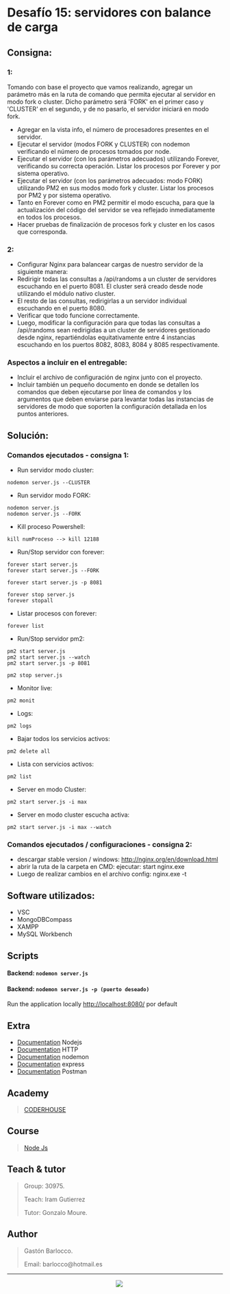 # Desafío 15: servidores con balance de carga

## Consigna:
### 1:
Tomando con base el proyecto que vamos realizando, agregar un parámetro más en la ruta de comando que permita ejecutar al servidor en modo fork o cluster. Dicho parámetro será 'FORK' en el primer caso y 'CLUSTER' en el segundo, y de no pasarlo, el servidor iniciará en modo fork.
- Agregar en la vista info, el número de procesadores presentes en el servidor.
- Ejecutar el servidor (modos FORK y CLUSTER) con nodemon verificando el número de procesos tomados por node.
- Ejecutar el servidor (con los parámetros adecuados) utilizando Forever, verificando su correcta operación. Listar los procesos por Forever y por sistema operativo.
- Ejecutar el servidor (con los parámetros adecuados: modo FORK) utilizando PM2 en sus modos modo fork y cluster. Listar los procesos por PM2 y por sistema operativo.
- Tanto en Forever como en PM2 permitir el modo escucha, para que la actualización del código del servidor se vea reflejado inmediatamente en todos los procesos.
- Hacer pruebas de finalización de procesos fork y cluster en los casos que corresponda.


### 2:
- Configurar Nginx para balancear cargas de nuestro servidor de la siguiente manera:
- Redirigir todas las consultas a /api/randoms a un cluster de servidores escuchando en el puerto 8081. El cluster será creado desde node utilizando el módulo nativo cluster.
- El resto de las consultas, redirigirlas a un servidor individual escuchando en el puerto 8080.
- Verificar que todo funcione correctamente.
- Luego, modificar la configuración para que todas las consultas a /api/randoms sean redirigidas a un cluster de servidores gestionado desde nginx, repartiéndolas equitativamente entre 4 instancias escuchando en los puertos 8082, 8083, 8084 y 8085 respectivamente.

### Aspectos a incluir en el entregable:
- Incluir el archivo de configuración de nginx junto con el proyecto.
- Incluir también un pequeño documento en donde se detallen los comandos que deben ejecutarse por línea de comandos y los argumentos que deben enviarse para levantar todas las instancias de servidores de modo que soporten la configuración detallada en los puntos anteriores.


## Solución:

### Comandos ejecutados - consigna 1:

- Run servidor modo cluster:
```
nodemon server.js --CLUSTER
```


- Run servidor modo FORK:
```
nodemon server.js
nodemon server.js --FORK
```


- Kill proceso Powershell:
```
kill numProceso --> kill 12188
```


- Run/Stop servidor con forever:
```
forever start server.js
forever start server.js --FORK

forever start server.js -p 8081

forever stop server.js
forever stopall
```

- Listar procesos con forever:
```
forever list
```

- Run/Stop servidor pm2:
```
pm2 start server.js
pm2 start server.js --watch
pm2 start server.js -p 8081

pm2 stop server.js

```

- Monitor live:
```
pm2 monit
```

- Logs:
```
pm2 logs
```


- Bajar todos los servicios activos:
```
pm2 delete all 
```


- Lista con servicios activos:
```
pm2 list
```

- Server en modo Cluster:
```
pm2 start server.js -i max
```

- Server en modo cluster escucha activa:
```
pm2 start server.js -i max --watch
```

### Comandos ejecutados / configuraciones - consigna 2:
- descargar stable version / windows: http://nginx.org/en/download.html
- abrir la ruta de la carpeta en CMD: ejecutar: start nginx.exe
- Luego de realizar cambios en el archivo config: nginx.exe -t


## Software utilizados:
- VSC
- MongoDBCompass
- XAMPP
- MySQL Workbench

## Scripts

#### Backend: `nodemon server.js`
#### Backend: `nodemon server.js -p (puerto deseado)`

Run the application locally
[http://localhost:8080/](http://localhost:8080/) por default


## Extra
- [Documentation](https://nodejs.org/es/) Nodejs
- [Documentation](https://es.wikipedia.org/wiki/Protocolo_de_transferencia_de_hipertexto) HTTP
- [Documentation](https://www.npmjs.com/package/nodemon) nodemon
- [Documentation](https://expressjs.com/es/) express
- [Documentation](https://www.postman.com) Postman

## Academy
> [CODERHOUSE](https://www.coderhouse.com.uy)

## Course
> [Node Js](https://www.coderhouse.com.uy/online/programacion-backend)

## Teach & tutor
> <p>Group: 30975.</p>
> <p>Teach: Iram Gutierrez</p>
> <p>Tutor: Gonzalo Moure.</p> 

## Author
> <p>Gastón Barlocco. </p>
> <p>Email: barlocco@hotmail.es </p>


---
<p align='center'>
&nbsp;&nbsp;&nbsp;&nbsp;
  <a href="https://www.linkedin.com/in/gastón-barlocco-315756148/"><img src="https://img.shields.io/badge/linkedin-%230077B5.svg?&style=for-the-badge&logo=linkedin&logoColor=white" /></a>
</p>
